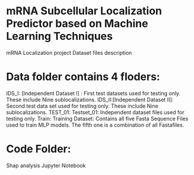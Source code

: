 # mRNA Subcellular Localization Predictor based on Machine Learning Techniques

mRNA Localization project Dataset files description

Data folder contains 4 floders:
===================================================
IDS_I: [Independent Dataset I] : First test datasets used for testing only. These include Nine sublocalizations.
IDS_II:[Independent Dataset II]: Second test data set used for testing only. These include Nine sublocalizations.
TEST_01: Testset_01: Independent dataset files used for testing only.
Train: Training Dataset: Contains all five Fasta Sequence Files used to train MLP models. The fifth one is a combination of all Fastafiles.

Code Folder:
===================================================
Shap analysis Jupyter Notebook 
